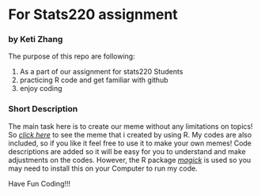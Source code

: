 # For Stats220 assignment
### by Keti Zhang

The purpose of this repo are following:
1. As a part of our assignment for stats220 Students
2. practicing R code and get familiar with github
3. enjoy coding

### Short Description
The main task here is to create our meme without any limitations on topics! So [*click here*](https://nelson-ux.github.io/stats220/) to see the meme that i created by using R. My codes are also included, so if you like it feel free to use it to make your own memes! Code descriptions are added so it will be easy for you to understand and make adjustments on the codes. However, the R package [*magick*](https://cran.r-project.org/web/packages/magick/vignettes/intro.html) is used so you may need to install this on your Computer to run my code. 

Have Fun Coding!!!
